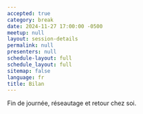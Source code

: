 ```yaml
---
accepted: true
category: break
date: 2024-11-27 17:00:00 -0500
meetup: null
layout: session-details
permalink: null
presenters: null
schedule-layout: full
schedule_layout: full
sitemap: false
language: fr
title: Bilan
---
```


Fin de journée, réseautage et retour chez soi.
